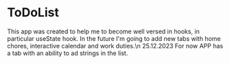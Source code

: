 # ToDoList
This app was created to help me to become well versed in hooks, in particular useState hook. In the future I'm going to add new tabs with home chores, interactive calendar and work duties.\n 
25.12.2023
For now APP has a tab with an ability to ad strings in the list. 
